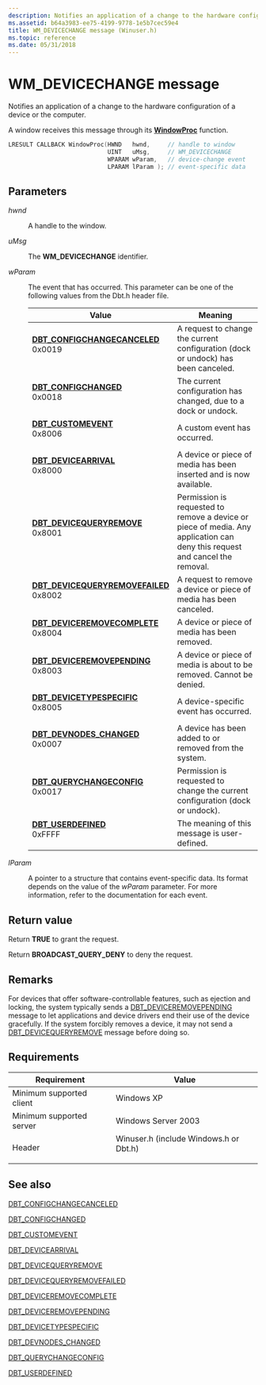 ```yaml
---
description: Notifies an application of a change to the hardware configuration of a device or the computer.
ms.assetid: b64a3983-ee75-4199-9778-1e5b7cec59e4
title: WM_DEVICECHANGE message (Winuser.h)
ms.topic: reference
ms.date: 05/31/2018
---
```


# WM\_DEVICECHANGE message

Notifies an application of a change to the hardware configuration of a device or the computer.

A window receives this message through its [**WindowProc**](/previous-versions/windows/desktop/legacy/ms633573(v=vs.85)) function.


```C++
LRESULT CALLBACK WindowProc(HWND   hwnd,     // handle to window
                            UINT   uMsg,     // WM_DEVICECHANGE
                            WPARAM wParam,   // device-change event
                            LPARAM lParam ); // event-specific data
```



## Parameters

<dl> <dt>

*hwnd* 
</dt> <dd>

A handle to the window.

</dd> <dt>

*uMsg* 
</dt> <dd>

The **WM\_DEVICECHANGE** identifier.

</dd> <dt>

*wParam* 
</dt> <dd>

The event that has occurred. This parameter can be one of the following values from the Dbt.h header file.



| Value                                                                                                                                                                                                                                                                                                  | Meaning                                                                                                                                |
|--------------------------------------------------------------------------------------------------------------------------------------------------------------------------------------------------------------------------------------------------------------------------------------------------------|----------------------------------------------------------------------------------------------------------------------------------------|
| <span id="DBT_CONFIGCHANGECANCELED"></span><span id="dbt_configchangecanceled"></span><dl> <dt>**[DBT\_CONFIGCHANGECANCELED](dbt-configchangecanceled.md)**</dt> <dt>0x0019</dt> </dl>             | A request to change the current configuration (dock or undock) has been canceled.<br/>                                           |
| <span id="DBT_CONFIGCHANGED"></span><span id="dbt_configchanged"></span><dl> <dt>**[DBT\_CONFIGCHANGED](dbt-configchanged.md)**</dt> <dt>0x0018</dt> </dl>                                         | The current configuration has changed, due to a dock or undock.<br/>                                                             |
| <span id="DBT_CUSTOMEVENT"></span><span id="dbt_customevent"></span><dl> <dt>**[DBT\_CUSTOMEVENT](dbt-customevent.md)**</dt> <dt>0x8006</dt> </dl>                                                 | A custom event has occurred.<br/>                                                                                                |
| <span id="DBT_DEVICEARRIVAL"></span><span id="dbt_devicearrival"></span><dl> <dt>**[DBT\_DEVICEARRIVAL](dbt-devicearrival.md)**</dt> <dt>0x8000</dt> </dl>                                         | A device or piece of media has been inserted and is now available.<br/>                                                          |
| <span id="DBT_DEVICEQUERYREMOVE"></span><span id="dbt_devicequeryremove"></span><dl> <dt>**[DBT\_DEVICEQUERYREMOVE](dbt-devicequeryremove.md)**</dt> <dt>0x8001</dt> </dl>                         | Permission is requested to remove a device or piece of media. Any application can deny this request and cancel the removal.<br/> |
| <span id="DBT_DEVICEQUERYREMOVEFAILED"></span><span id="dbt_devicequeryremovefailed"></span><dl> <dt>**[DBT\_DEVICEQUERYREMOVEFAILED](dbt-devicequeryremovefailed.md)**</dt> <dt>0x8002</dt> </dl> | A request to remove a device or piece of media has been canceled.<br/>                                                           |
| <span id="DBT_DEVICEREMOVECOMPLETE"></span><span id="dbt_deviceremovecomplete"></span><dl> <dt>**[DBT\_DEVICEREMOVECOMPLETE](dbt-deviceremovecomplete.md)**</dt> <dt>0x8004</dt> </dl>             | A device or piece of media has been removed.<br/>                                                                                |
| <span id="DBT_DEVICEREMOVEPENDING"></span><span id="dbt_deviceremovepending"></span><dl> <dt>**[DBT\_DEVICEREMOVEPENDING](dbt-deviceremovepending.md)**</dt> <dt>0x8003</dt> </dl>                 | A device or piece of media is about to be removed. Cannot be denied.<br/>                                                        |
| <span id="DBT_DEVICETYPESPECIFIC"></span><span id="dbt_devicetypespecific"></span><dl> <dt>**[DBT\_DEVICETYPESPECIFIC](dbt-devicetypespecific.md)**</dt> <dt>0x8005</dt> </dl>                     | A device-specific event has occurred.<br/>                                                                                       |
| <span id="DBT_DEVNODES_CHANGED"></span><span id="dbt_devnodes_changed"></span><dl> <dt>**[DBT\_DEVNODES\_CHANGED](dbt-devnodes-changed.md)**</dt> <dt>0x0007</dt> </dl>                            | A device has been added to or removed from the system.<br/>                                                                      |
| <span id="DBT_QUERYCHANGECONFIG"></span><span id="dbt_querychangeconfig"></span><dl> <dt>**[DBT\_QUERYCHANGECONFIG](dbt-querychangeconfig.md)**</dt> <dt>0x0017</dt> </dl>                         | Permission is requested to change the current configuration (dock or undock).<br/>                                               |
| <span id="DBT_USERDEFINED"></span><span id="dbt_userdefined"></span><dl> <dt>**[DBT\_USERDEFINED](dbt-userdefined.md)**</dt> <dt>0xFFFF</dt> </dl>                                                 | The meaning of this message is user-defined.<br/>                                                                                |



 

</dd> <dt>

*lParam* 
</dt> <dd>

A pointer to a structure that contains event-specific data. Its format depends on the value of the *wParam* parameter. For more information, refer to the documentation for each event.

</dd> </dl>

## Return value

Return **TRUE** to grant the request.

Return **BROADCAST\_QUERY\_DENY** to deny the request.

## Remarks

For devices that offer software-controllable features, such as ejection and locking, the system typically sends a [DBT\_DEVICEREMOVEPENDING](dbt-deviceremovepending.md) message to let applications and device drivers end their use of the device gracefully. If the system forcibly removes a device, it may not send a [DBT\_DEVICEQUERYREMOVE](dbt-devicequeryremove.md) message before doing so.

## Requirements



| Requirement | Value |
|-------------------------------------|-------------------------------------------------------------------------------------------------------------------|
| Minimum supported client<br/> | Windows XP<br/>                                                                                             |
| Minimum supported server<br/> | Windows Server 2003<br/>                                                                                    |
| Header<br/>                   | <dl> <dt>Winuser.h (include Windows.h or Dbt.h)</dt> </dl> |



## See also

<dl> <dt>

[DBT\_CONFIGCHANGECANCELED](dbt-configchangecanceled.md)
</dt> <dt>

[DBT\_CONFIGCHANGED](dbt-configchanged.md)
</dt> <dt>

[DBT\_CUSTOMEVENT](dbt-customevent.md)
</dt> <dt>

[DBT\_DEVICEARRIVAL](dbt-devicearrival.md)
</dt> <dt>

[DBT\_DEVICEQUERYREMOVE](dbt-devicequeryremove.md)
</dt> <dt>

[DBT\_DEVICEQUERYREMOVEFAILED](dbt-devicequeryremovefailed.md)
</dt> <dt>

[DBT\_DEVICEREMOVECOMPLETE](dbt-deviceremovecomplete.md)
</dt> <dt>

[DBT\_DEVICEREMOVEPENDING](dbt-deviceremovepending.md)
</dt> <dt>

[DBT\_DEVICETYPESPECIFIC](dbt-devicetypespecific.md)
</dt> <dt>

[DBT\_DEVNODES\_CHANGED](dbt-devnodes-changed.md)
</dt> <dt>

[DBT\_QUERYCHANGECONFIG](dbt-querychangeconfig.md)
</dt> <dt>

[DBT\_USERDEFINED](dbt-userdefined.md)
</dt> </dl>

 

